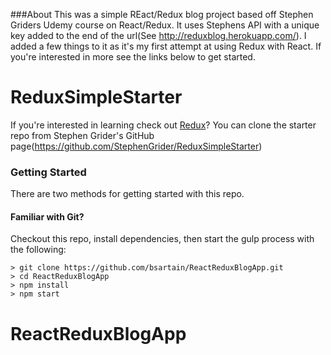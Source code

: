 ###About
This was a simple REact/Redux blog project based off Stephen Griders Udemy course on React/Redux. It uses Stephens API with a unique key added to the
end of the url(See http://reduxblog.herokuapp.com/). I added a few things to it as it's my first attempt at using Redux with React. 
If you're interested in more see the links below to get started. 

# ReduxSimpleStarter

If you're interested in learning check out [Redux](https://www.udemy.com/react-redux/)?
You can clone the starter repo from Stephen Grider's GitHub page(https://github.com/StephenGrider/ReduxSimpleStarter)

### Getting Started

There are two methods for getting started with this repo.

#### Familiar with Git?
Checkout this repo, install dependencies, then start the gulp process with the following:

```
> git clone https://github.com/bsartain/ReactReduxBlogApp.git
> cd ReactReduxBlogApp
> npm install
> npm start
```
# ReactReduxBlogApp

